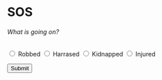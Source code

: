 # SOS
  <body>
  <h6>What is going on?</h6>

<form >
<input type="radio" name="choice" value="Robbed"> Robbed
<input type="radio" name="choice" value="Harrased"> Harrased
<input type="radio" name="choice" value="Kidnapped"> Kidnapped
<input type="radio" name="choice" value="Injured"> Injured
</form>
<button onclick="myFunction()">Submit</button>

<p id="demo"></p>

<script>
function myFunction() {
  document.getElementById("demo").innerHTML = "Your SOS message was sent!";
}
</script>

  
</body>

               
